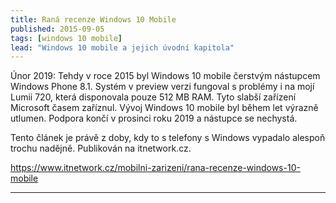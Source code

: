 ```yaml
---
title: Raná recenze Windows 10 Mobile
published: 2015-09-05
tags: [windows 10 mobile]
lead: "Windows 10 mobile a jejich úvodní kapitola"
---
```


Únor 2019: Tehdy v roce 2015 byl Windows 10 mobile čerstvým nástupcem Windows Phone 8.1. Systém v preview verzi fungoval s problémy i na mojí Lumii 720, která disponovala pouze 512 MB RAM. Tyto slabší zařízení Microsoft časem zaříznul. Vývoj Windows 10 mobile byl během let výrazně utlumen. Podpora končí v prosinci roku 2019 a nástupce se nechystá. 

Tento článek je právě z doby, kdy to s telefony s Windows vypadalo alespoň trochu nadějně.
Publikován na itnetwork.cz.

https://www.itnetwork.cz/mobilni-zarizeni/rana-recenze-windows-10-mobile

---
